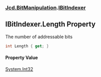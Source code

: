 ### [Jcd.BitManipulation](Jcd_BitManipulation.md 'Jcd.BitManipulation').[IBitIndexer](Jcd_BitManipulation_IBitIndexer.md 'Jcd.BitManipulation.IBitIndexer')
## IBitIndexer.Length Property
The number of addressable bits  
```csharp
int Length { get; }
```
#### Property Value
[System.Int32](https://docs.microsoft.com/en-us/dotnet/api/System.Int32 'System.Int32')

